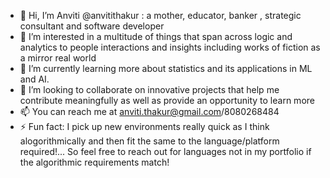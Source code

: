 - 👋 Hi, I’m Anviti @anvitithakur : a mother, educator, banker , strategic consultant and software developer
- 👀 I’m interested in a multitude of things that span across logic and analytics to people interactions and insights including works of fiction as a mirror real world
- 🌱 I’m currently learning more about statistics and its applications in ML and AI.
- 💞️ I’m looking to collaborate on innovative projects that help me contribute meaningfully as well as provide an opportunity to learn more
- 📫 You can reach me at anviti.thakur@gmail.com/8080268484
- ⚡ Fun fact: I pick up new environments really quick as I think alogorithmically and then fit the same to the language/platform required!... So feel free to reach out for languages not in my portfolio if the algorithmic requirements match!

<!---
anvitithakur/anvitithakur is a ✨ special ✨ repository because its `README.md` (this file) appears on your GitHub profile.
You can click the Preview link to take a look at your changes.
--->
